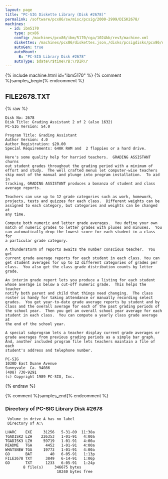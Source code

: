 ```yaml
---
layout: page
title: "PC-SIG Diskette Library (Disk #2678)"
permalink: /software/pcx86/sw/misc/pcsig/2000-2999/DISK2678/
machines:
  - id: ibm5170
    type: pcx86
    config: /machines/pcx86/ibm/5170/cga/1024kb/rev3/machine.xml
    diskettes: /machines/pcx86/diskettes.json,/disks/pcsigdisks/pcx86/diskettes.json
    autoGen: true
    autoMount:
      B: "PC-SIG Library Disk #2678"
    autoType: $date\r$time\rB:\rDIR\r
---
```


{% include machine.html id="ibm5170" %}
{% comment %}samples_begin{% endcomment %}

## FILE2678.TXT

{% raw %}
```
Disk No: 2678                                                           
Disk Title: Grading Assistant 2 of 2 (also 1632)                        
PC-SIG Version: S4.0                                                    
                                                                        
Program Title: Grading Assistant                                        
Author Version: 4.0                                                     
Author Registration: $20.00                                             
Special Requirements: 640K RAM and  2 floppies or a hard drive.         
                                                                        
Here's some quality help for harried teachers.  GRADING ASSISTANT churns
out student grades throughout the grading period with a minimum of      
effort and study.  The well crafted menus let computer-wise teachers    
skip most of the manual and plunge into program installation.  To aid in
tracking, GRADING ASSISTANT produces a bonanza of student and class     
average reports.                                                        
                                                                        
Teachers can use up to 12 grade categories such as work, homework,      
projects, tests and quizzes for each class.  Different weights can be   
assigned to each category, but categories and weights can be changed at 
any time.                                                               
                                                                        
Compute both numeric and letter grade averages.  You define your own    
match of numeric grades to letter grades with pluses and minuses.  You  
can automatically drop the lowest score for each student in a class for 
a particular grade category.                                            
                                                                        
A thunderstorm of reports awaits the number conscious teacher.  You get 
current grade average reports for each student in each class. You can   
get student averages for up to 12 different categories of grades per    
class.  You also get the class grade distribution counts by letter      
grade.                                                                  
                                                                        
An interim grade report lets you produce a listing for each student     
whose average is below a cut-off numeric grade.  This helps the teacher 
notify both parent and child that things need changing.  The class      
roster is handy for taking attendance or manually recording select      
grades.  You get year-to-date grade average reports by student and by   
class and the overall average for each of the past grading periods of   
the school year.  Then you get an overall school year average for each  
student in each class.  You can compute a yearly class grade average at 
the end of the school year.                                             
                                                                        
A special subprogram lets a teacher display current grade averages or   
grade averages from previous grading periods as a simple bar graph.     
And, another included program file lets teachers maintain a file of each
student's address and telephone number.                                 
                                                                        
PC-SIG                                                                  
1030D East Duane Avenue                                                 
Sunnyvale  Ca. 94086                                                    
(408) 730-9291                                                          
(c) Copyright 1989 PC-SIG, Inc.                                         
```
{% endraw %}

{% comment %}samples_end{% endcomment %}

### Directory of PC-SIG Library Disk #2678

     Volume in drive A has no label
     Directory of A:\

    LHARC    EXE     31256   5-31-89  11:38a
    TGADISK2 LZH    226353   1-01-91   4:00a
    TGADISK3 LZH     59719   1-01-91   4:00a
    README   TGA      4452   1-01-91   4:00a
    WHATSNEW TGA     19773   1-01-91   4:00a
    GO       BAT        40   6-05-91   1:13p
    FILE2678 TXT      3849   6-14-91   1:06p
    GO       TXT      1233   6-05-91   1:24p
            8 file(s)     346675 bytes
                           10240 bytes free

